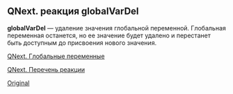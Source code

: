## QNext. реакция globalVarDel

**globalVarDel** — удаление значения глобальной переменной. Глобальная переменная останется, но ее значение будет удалено и перестанет быть доступным до присвоения нового значения.



[QNext. Глобальные переменные](/docs-test/admin/globalvariables-about)

[QNext. Перечень реакции](/docs-test/reactions)
  
[Original](https://telegra.ph/QNext-admin-reaction-globalVarDel-05-08)